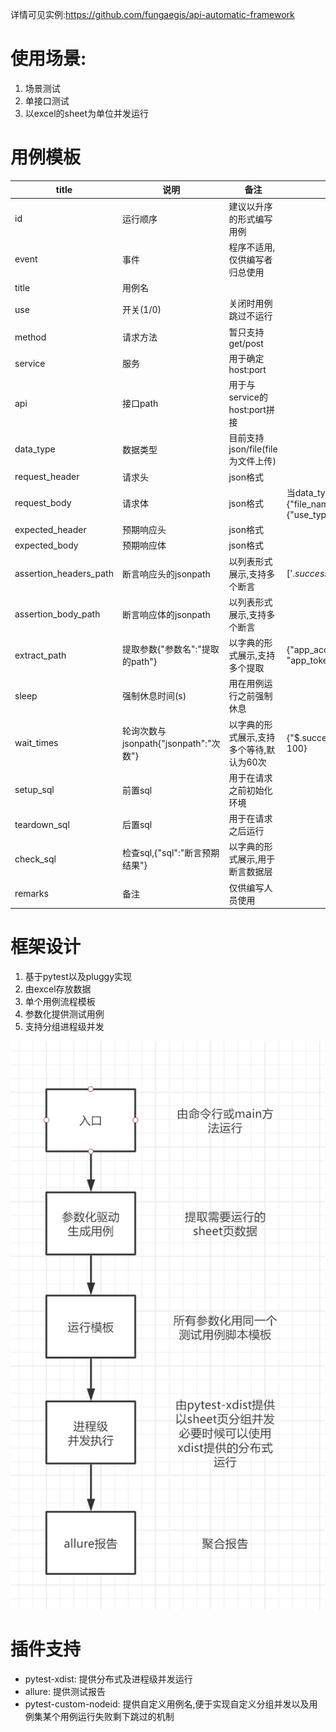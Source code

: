 
详情可见实例:https://github.com/fungaegis/api-automatic-framework
# 使用场景:
1. 场景测试
2. 单接口测试
3. 以excel的sheet为单位并发运行

# 用例模板
|title|说明|备注|示例|
|-|-|-|-|
|id|运行顺序|建议以升序的形式编写用例|
|event|事件|程序不适用,仅供编写者归总使用|
|title|用例名||
|use|开关(1/0)|关闭时用例跳过不运行|
|method|请求方法|暂只支持get/post|
|service|服务|用于确定host:port|
|api|接口path|用于与service的host:port拼接|
|data_type|数据类型|目前支持json/file(file为文件上传)|
|request_header|请求头|json格式|
|request_body|请求体|json格式|当data_type为file时{"file_name":"images.png","file_param": {"use_type": "SalaryImg"}}|
|expected_header|预期响应头|json格式|
|expected_body|预期响应体|json格式|
|assertion_headers_path|断言响应头的jsonpath|以列表形式展示,支持多个断言|['$.success', '$.data[0].product_name']|
|assertion_body_path|断言响应体的jsonpath|以列表形式展示,支持多个断言|
|extract_path|提取参数{"参数名":"提取的path"}|以字典的形式展示,支持多个提取|{"app_account_id": "$.data.account_id", "app_token": "$.data.token"}|
|sleep|强制休息时间(s)|用在用例运行之前强制休息|
|wait_times|轮询次数与jsonpath{"jsonpath":"次数"}|以字典的形式展示,支持多个等待,默认为60次|{"$.success":"80", "$.data.amount": 100}|
|setup_sql|前置sql|用于在请求之前初始化环境|
|teardown_sql|后置sql|用于在请求之后运行|
|check_sql|检查sql,{"sql":"断言预期结果"}|以字典的形式展示,用于断言数据层|
|remarks|备注|仅供编写人员使用|
																							

# 框架设计
1. 基于pytest以及pluggy实现
2. 由excel存放数据
3. 单个用例流程模板
4. 参数化提供测试用例
5. 支持分组进程级并发

![](./images/workflows.png)

# 插件支持
- pytest-xdist: 提供分布式及进程级并发运行
- allure: 提供测试报告
- pytest-custom-nodeid: 提供自定义用例名,便于实现自定义分组并发以及用例集某个用例运行失败剩下跳过的机制